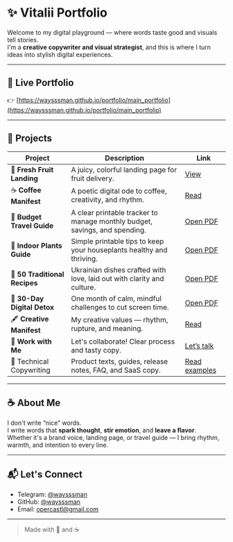 # ✨ Vitalii Portfolio

Welcome to my digital playground — where words taste good and visuals tell stories.  
I'm a **creative copywriter and visual strategist**, and this is where I turn ideas into stylish digital experiences.

---

## 🔗 Live Portfolio  
👉 [https://waysssman.github.io/portfolio/main_portfolio](https://waysssman.github.io/portfolio/main_portfolio)

---

## 📁 Projects

| Project | Description | Link |
|--------|-------------|------|
| 🍊 **Fresh Fruit Landing** | A juicy, colorful landing page for fruit delivery. | [View](https://waysssman.github.io/portfolio/fresh_fruit) |
| ☕ **Coffee Manifest** | A poetic digital ode to coffee, creativity, and rhythm. | [Read](https://waysssman.github.io/portfolio/coffee) |
| 💸 **Budget Travel Guide** | A clear printable tracker to manage monthly budget, savings, and spending. | [Open PDF](https://drive.google.com/file/d/1A485K7Gj2TEFDLeUStqx8b8X9cMEx-5p/view?usp=sharing) |
| 🌿 **Indoor Plants Guide** | Simple printable tips to keep your houseplants healthy and thriving. | [Open PDF](https://drive.google.com/file/d/1TSo5IIQJnpAPvqT2unEndNKfr0YqoCal/view?usp=sharing) |
| 🥟 **50 Traditional Recipes** | Ukrainian dishes crafted with love, laid out with clarity and culture. | [Open PDF](https://drive.google.com/file/d/1J7A1E8QesPRTgMMY10BmvKKfPnRfGPOx/view?usp=sharing) |
| 📵 **30-Day Digital Detox** | One month of calm, mindful challenges to cut screen time. | [Open PDF](https://drive.google.com/file/d/1cHE0du8_YDIyJ0UqX3qJ-dj6GDRufbGC/view?usp=sharing) |
| 🖋 **Creative Manifest** | My creative values — rhythm, rupture, and meaning. | [Read](https://waysssman.github.io/portfolio/manifest) |
| 💬 **Work with Me** | Let's collaborate! Clear process and tasty copy. | [Let’s talk](https://waysssman.github.io/portfolio/about) |
| 🔧 Technical Copywriting        | Product texts, guides, release notes, FAQ, and SaaS copy.| [Read examples](./TECHNICAL_COPYWRITING.md) |

---

## ☕ About Me

I don't write “nice” words.  
I write words that **spark thought**, **stir emotion**, and **leave a flavor**.  
Whether it's a brand voice, landing page, or travel guide — I bring rhythm, warmth, and intention to every line.

---

## 📬 Let's Connect

- Telegram: [@waysssman](https://t.me/waysssman)  
- GitHub: [@waysssman](https://github.com/waysssman)  
- Email: [opercastl@gmail.com](mailto:opercastl@gmail.com)

---

> Made with 🍊 and ☕


